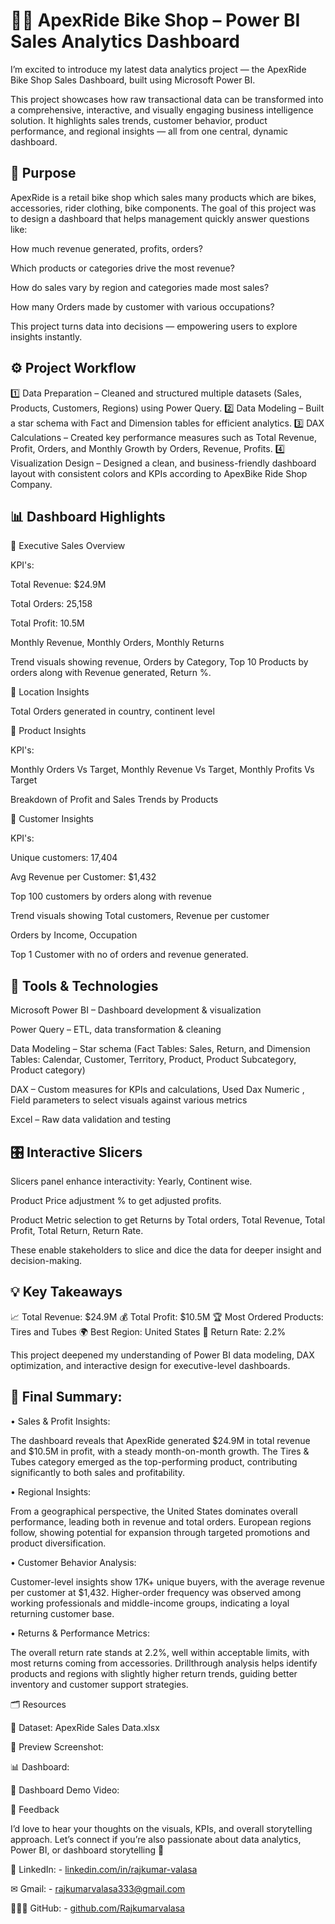 # 🚴‍♂️ ApexRide Bike Shop – Power BI Sales Analytics Dashboard

I’m excited to introduce my latest data analytics project — the ApexRide Bike Shop Sales Dashboard, built using Microsoft Power BI.

This project showcases how raw transactional data can be transformed into a comprehensive, interactive, and visually engaging business intelligence solution. It highlights sales trends, customer behavior, product performance, and regional insights — all from one central, dynamic dashboard.


## 🎯 Purpose

ApexRide is a retail bike shop which sales many products which are bikes, accessories, rider clothing, bike components.
The goal of this project was to design a dashboard that helps management quickly answer questions like:

How much revenue generated, profits, orders?

Which products or categories drive the most revenue?

How do sales vary by region and categories made most sales?

How many Orders made by customer with various occupations?

This project turns data into decisions — empowering users to explore insights instantly.


## ⚙️ Project Workflow

1️⃣ Data Preparation – Cleaned and structured multiple datasets (Sales, Products, Customers, Regions) using Power Query.
2️⃣ Data Modeling – Built a star schema with Fact and Dimension tables for efficient analytics.
3️⃣ DAX Calculations – Created key performance measures such as Total Revenue, Profit, Orders, and Monthly Growth by Orders, Revenue, Profits.
4️⃣ Visualization Design – Designed a clean, and business-friendly dashboard layout with consistent colors and KPIs according to ApexBike Ride Shop Company.


## 📊 Dashboard Highlights

🔹 Executive Sales Overview

KPI's:

Total Revenue: $24.9M

Total Orders: 25,158

Total Profit: 10.5M

Monthly Revenue, Monthly Orders, Monthly Returns

Trend visuals showing revenue, Orders by Category, Top 10 Products by orders along with Revenue generated, Return %.

🔹 Location Insights

Total Orders generated in country, continent level

🔹 Product Insights

KPI's:

Monthly Orders Vs Target, Monthly Revenue Vs Target,  Monthly Profits Vs Target

Breakdown of Profit and Sales Trends by Products

🔹 Customer Insights

KPI's:

Unique customers: 17,404

Avg Revenue per Customer: $1,432

Top 100 customers by orders along with revenue

Trend visuals showing Total customers, Revenue per customer

Orders by Income, Occupation

Top 1 Customer with no of orders and revenue generated.


## 🧩 Tools & Technologies

Microsoft Power BI – Dashboard development & visualization

Power Query – ETL, data transformation & cleaning

Data Modeling – Star schema (Fact Tables: Sales, Return, and Dimension Tables: Calendar, Customer, Territory, Product, Product Subcategory, Product category)

DAX – Custom measures for KPIs and calculations, Used Dax Numeric , Field parameters to select visuals against various metrics

Excel – Raw data validation and testing


## 🎛️ Interactive Slicers

Slicers panel enhance interactivity: Yearly, Continent wise.

Product Price adjustment % to get adjusted profits.

Product Metric selection to get Returns by Total orders, Total Revenue, Total Profit, Total Return, Return Rate.

These enable stakeholders to slice and dice the data for deeper insight and decision-making.


## 💡 Key Takeaways

📈 Total Revenue: $24.9M
💰 Total Profit: $10.5M
🏆 Most Ordered Products: Tires and Tubes
🌍 Best Region: United States
🔁 Return Rate: 2.2%

This project deepened my understanding of Power BI data modeling, DAX optimization, and interactive design for executive-level dashboards.

## 🚀 Final Summary:

• Sales & Profit Insights:

The dashboard reveals that ApexRide generated $24.9M in total revenue and $10.5M in profit, with a steady month-on-month growth. The Tires & Tubes category emerged as the top-performing product, contributing significantly to both sales and profitability.

• Regional Insights:

From a geographical perspective, the United States dominates overall performance, leading both in revenue and total orders. European regions follow, showing potential for expansion through targeted promotions and product diversification.

• Customer Behavior Analysis:

Customer-level insights show 17K+ unique buyers, with the average revenue per customer at $1,432. Higher-order frequency was observed among working professionals and middle-income groups, indicating a loyal returning customer base.

• Returns & Performance Metrics:

The overall return rate stands at 2.2%, well within acceptable limits, with most returns coming from accessories. Drillthrough analysis helps identify products and regions with slightly higher return trends, guiding better inventory and customer support strategies.


🗂️ Resources

📁 Dataset: ApexRide Sales Data.xlsx

📸 Preview Screenshot:

📊 Dashboard:

🎥 Dashboard Demo Video:

💬 Feedback

I’d love to hear your thoughts on the visuals, KPIs, and overall storytelling approach.
Let’s connect if you’re also passionate about data analytics, Power BI, or dashboard storytelling 🚀

🔗 LinkedIn: - <a href="https://www.linkedin.com/in/rajkumar-valasa-2048921ba">linkedin.com/in/rajkumar-valasa</a>

✉ Gmail: - <a href="rajkumarvalasa333@gmail.com">rajkumarvalasa333@gmail.com</a>

👨🏻‍💻 GitHub: - <a href="https://github.com/Rajkumarvalasa">github.com/Rajkumarvalasa</a>
